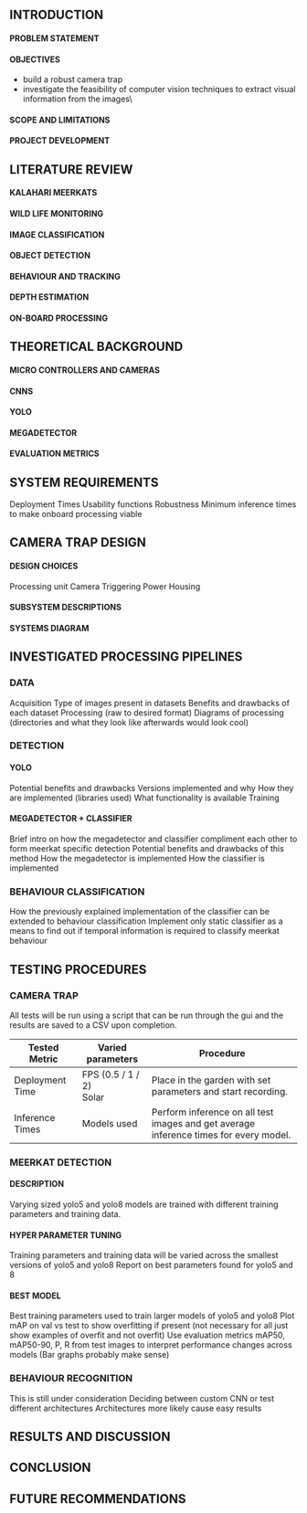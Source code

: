 ## INTRODUCTION
#### PROBLEM STATEMENT
#### OBJECTIVES
* build a robust camera trap 
* investigate the feasibility of computer vision techniques to extract visual information from the images\
#### SCOPE AND LIMITATIONS
#### PROJECT DEVELOPMENT

## LITERATURE REVIEW
#### KALAHARI MEERKATS
#### WILD LIFE MONITORING
#### IMAGE CLASSIFICATION
#### OBJECT DETECTION
#### BEHAVIOUR AND TRACKING
#### DEPTH ESTIMATION
#### ON-BOARD PROCESSING

## THEORETICAL BACKGROUND
#### MICRO CONTROLLERS AND CAMERAS
#### CNNS
#### YOLO
#### MEGADETECTOR
#### EVALUATION METRICS

## SYSTEM REQUIREMENTS
Deployment Times
Usability functions
Robustness
Minimum inference times to make onboard processing viable
## CAMERA TRAP DESIGN
#### DESIGN CHOICES
Processing unit
Camera
Triggering
Power
Housing
#### SUBSYSTEM DESCRIPTIONS
#### SYSTEMS DIAGRAM
## INVESTIGATED PROCESSING PIPELINES

### DATA
Acquisition
Type of images present in datasets
Benefits and drawbacks of each dataset
Processing (raw to desired format)
Diagrams of processing (directories and what they look like afterwards would look cool)
### DETECTION
#### YOLO
Potential benefits and drawbacks
Versions implemented and why
How they are implemented (libraries used)
What functionality is available
Training
#### MEGADETECTOR + CLASSIFIER
Brief intro on how the megadetector and classifier compliment each other to form meerkat specific detection
Potential benefits and drawbacks of this method
How the megadetector is implemented
How the classifier is implemented
### BEHAVIOUR CLASSIFICATION
How the previously explained implementation of the classifier can be extended to behaviour classification
Implement only static classifier as a means to find out if temporal information is required to classify meerkat behaviour

## TESTING PROCEDURES
### CAMERA TRAP
All tests will be run using a script that can be run through the gui and the results are saved to a CSV upon completion.

| Tested Metric   | Varied parameters          | Procedure                                                                             |
| --------------- | -------------------------- | ------------------------------------------------------------------------------------- |
| Deployment Time | FPS (0.5 / 1 / 2)<br>Solar | Place in the garden with set parameters and start recording.                          |
| Inference Times | Models used                | Perform inference on all test images and get average inference times for every model. |

### MEERKAT DETECTION
#### DESCRIPTION
Varying sized yolo5 and yolo8 models are trained with different training parameters and training data.
#### HYPER PARAMETER TUNING
Training parameters and training data will be varied across the smallest versions of yolo5 and yolo8
Report on best parameters found for yolo5 and 8
#### BEST MODEL
Best training parameters used to train larger models of yolo5 and yolo8
Plot mAP on val vs test to show overfitting if present (not necessary for all just show examples of overfit and not overfit)
Use evaluation metrics mAP50, mAP50-90, P, R from test images to interpret performance changes across models (Bar graphs probably make sense)
### BEHAVIOUR RECOGNITION
This is still under consideration
Deciding between custom CNN or test different architectures
Architectures more likely cause easy results

## RESULTS AND DISCUSSION

## CONCLUSION

## FUTURE RECOMMENDATIONS
